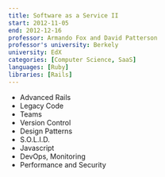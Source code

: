 ```yaml
---
title: Software as a Service II
start: 2012-11-05
end: 2012-12-16
professor: Armando Fox and David Patterson
professor's university: Berkely
university: EdX
categories: [Computer Science, SaaS]
languages: [Ruby]
libraries: [Rails]
---
```

- Advanced Rails
- Legacy Code
- Teams
- Version Control
- Design Patterns
- S.O.L.I.D.
- Javascript
- DevOps, Monitoring
- Performance and Security
